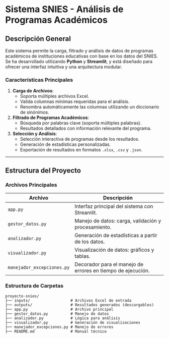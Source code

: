 # **Sistema SNIES - Análisis de Programas Académicos**

## **Descripción General**
Este sistema permite la carga, filtrado y análisis de datos de programas académicos de instituciones educativas con base en los datos del SNIES. Se ha desarrollado utilizando **Python** y **Streamlit**, y está diseñado para ofrecer una interfaz intuitiva y una arquitectura modular.

### **Características Principales**
1. **Carga de Archivos**:
   - Soporta múltiples archivos Excel.
   - Valida columnas mínimas requeridas para el análisis.
   - Renombra automáticamente las columnas utilizando un diccionario de sinónimos.
2. **Filtrado de Programas Académicos**:
   - Búsqueda por palabras clave (soporta múltiples palabras).
   - Resultados detallados con información relevante del programa.
3. **Selección y Análisis**:
   - Selección interactiva de programas desde los resultados.
   - Generación de estadísticas personalizadas.
   - Exportación de resultados en formatos `.xlsx`, `.csv` y `.json`.

---

## **Estructura del Proyecto**
### **Archivos Principales**
| Archivo               | Descripción                                              |
|-----------------------|----------------------------------------------------------|
| `app.py`              | Interfaz principal del sistema con Streamlit.            |
| `gestor_datos.py`     | Manejo de datos: carga, validación y procesamiento.       |
| `analizador.py`       | Generación de estadísticas a partir de los datos.        |
| `visualizador.py`     | Visualización de datos: gráficos y tablas.               |
| `manejador_excepciones.py` | Decorador para el manejo de errores en tiempo de ejecución.|

### **Estructura de Carpetas**
```plaintext
proyecto-snies/
├── inputs/                  # Archivos Excel de entrada
├── outputs/                 # Resultados generados (descargables)
├── app.py                   # Archivo principal
├── gestor_datos.py          # Manejo de datos
├── analizador.py            # Lógica para análisis
├── visualizador.py          # Generación de visualizaciones
├── manejador_excepciones.py # Manejo de errores
├── README.md                # Manual técnico


